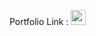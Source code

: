 Portfolio Link : <a href="../../portfolio/LeeSoonDer"><img src="../../../images/portfolio.png" width="24px"></a>
